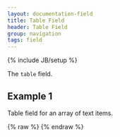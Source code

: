 ```yaml
---
layout: documentation-field
title: Table Field
header: Table Field
group: navigation
tags: field
---
```

{% include JB/setup %}


The ```table``` field.


## Example 1
Table field for an array of text items.
<div id="field1"> </div>
{% raw %}
<script type="text/javascript" id="field1-script">
$("#field1").alpaca({
    "data": [{
        "key": "key1",
        "title": "title1",
        "amount": 2.53
    }, {
        "key": "key2",
        "title": "title2",
        "amount": 1.80
    }, {
        "key": "key3",
        "title": "title3",
        "amount": 5.60
    }],
    "schema": {
        "type": "array",
        "items": {
            "type": "object",
            "properties": {
                "key": {
                    "type": "string"
                },
                "title": {
                    "type": "string"
                },
                "amount": {
                    "type": "number"
                }
            }
        }
    },
    "options": {
        "type": "table",
        "fields": {
            "key": {
                "label": "Key"
            },
            "title": {
                "label": "Title"
            },
            "amount": {
                "label": "Amount"
            }
        }
    }
});
</script>
{% endraw %}


